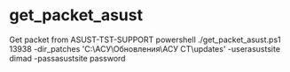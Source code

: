 # get_packet_asust
Get packet from ASUST-TST-SUPPORT
powershell ./get_packet_asust.ps1  13938 -dir_patches 'C:\АСУ\Обновления\АСУ СТ\updates\' -userasustsite dimad -passasustsite password
